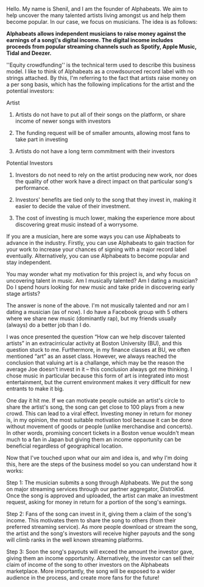 Hello. My name is Shenil, and I am the founder of Alphabeats. We aim to help uncover the many talented artists living amongst us and help them become popular. In our case, we focus on musicians. The idea is as follows: 

<b>
  Alphabeats allows independent musicians to raise money against the earnings of a song\'s digital income. The digital income includes proceeds from popular streaming channels such as Spotify, Apple Music, Tidal and Deezer.
</b>  

\'\'Equity crowdfunding\'\' is the technical term used to describe this business model. I like to think of Alphabeats as a crowdsourced record label with no strings attached. By this, I\'m referring to the fact that artists raise money on a per song basis, which has the following implications for the artist and the potential investors:

Artist

1. Artists do not have to put all of their songs on the platform, or share income of newer songs with investors

2. The funding request will be of smaller amounts, allowing most fans to take part in investing

3. Artists do not have a long term commitment with their investors

Potential Investors

1. Investors do not need to rely on the artist producing new work, nor does the quality of other work have a direct impact on that particular song\'s performance. 

2. Investors\' benefits are tied only to the song that they invest in, making it easier to decide the value of their investment.

3. The cost of investing is much lower, making the experience more about discovering great music instead of a worrysome. 


If you are a musician, here are some ways you can use Alphabeats to advance in the industry. Firstly, you can use Alphabeats to gain traction for your work to increase your chances of signing with a major record label eventually. Alternatively, you can use Alphabeats to become popular and stay independent. 

You may wonder what my motivation for this project is, and why focus on uncovering talent in music. Am I musically talented? Am I dating a musician? Do I spend hours looking for new music and take pride in discovering early stage artists?

The answer is none of the above. I\'m not musically talented and nor am I dating a musician (as of now). I do have a Facebook group with 5 others where we share new music (dominantly rap), but my friends usually (always) do a better job than I do.

I was once presented the question “How can we help discover talented artists” in an extracirricular activity at Boston University (BU), and this question stuck to me. Furthermore, in my finance classes at BU, we often mentioned “art” as an asset class. However, we always reached the conclusion that valuing art is a challange, which may be the reason the average Joe doesn\'t invest in it – this conclusion always got me thinking. I chose music in particular because this form of art is integrated into most entertainment, but the current environment makes it very difficult for new entrants to make it big.

One day it hit me. If we can motivate people outside an artist\'s circle to share the artist\'s song, the song can get close to 100 plays from a new crowd. This can lead to a viral effect. Investing money in return for money is, in my opinion, the most suitable motivation tool because it can be done without movement of goods or people (unlike merchandise and concerts). In other words, promising concert tickets in a Boston venue wouldn\'t mean much to a fan in Japan but giving them an income opportunity can be beneficial regardless of geographical location.

Now that I\'ve touched upon what our aim and idea is, and why I\'m doing this, here are the steps of the business model so you can understand how it works:

Step 1: The musician submits a song through Alphabeats. We put the song on major streaming services through our partner aggregator, DistroKid. Once the song is approved and uploaded, the artist can make an investment request, asking for money in return for a portion of the song\'s earnings.

Step 2: Fans of the song can invest in it, giving them a claim of the song\'s income. This motivates them to share the song to others (from their preferred streaming service). As more people download or stream the song, the artist and the song\'s investors will receive higher payouts and the song will climb ranks in the well known streaming platforms. 

Step 3: Soon the song\'s payouts will exceed the amount the investor gave, giving them an income opportunity. Alternatively, the investor can sell their claim of income of the song to other investors on the Alphabeats marketplace. More importantly, the song will be exposed to a wider audience in the process, and create more fans for the future! 
